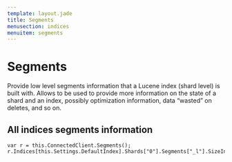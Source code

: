```yaml
---
template: layout.jade
title: Segments
menusection: indices
menuitem: segments
---
```



# Segments
Provide low level segments information that a Lucene index (shard level) is built with. Allows to be used to provide more information on the state of a shard and an index, possibly optimization information, data “wasted” on deletes, and so on.

## All indices segments information

	var r = this.ConnectedClient.Segments();
	r.Indices[this.Settings.DefaultIndex].Shards["0"].Segments["_l"].SizeInBytes;



